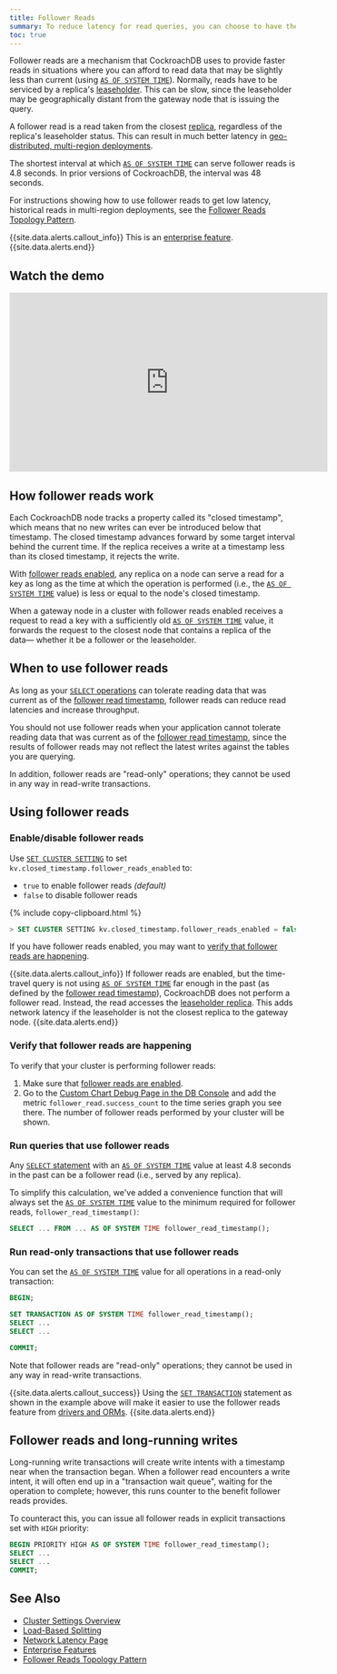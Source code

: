 ```yaml
---
title: Follower Reads
summary: To reduce latency for read queries, you can choose to have the closest node serve the request using the follower reads feature.
toc: true
---
```


Follower reads are a mechanism that CockroachDB uses to provide faster reads in situations where you can afford to read data that may be slightly less than current (using [`AS OF SYSTEM TIME`](as-of-system-time.html)). Normally, reads have to be serviced by a replica's [leaseholder](architecture/overview.html#architecture-leaseholder). This can be slow, since the leaseholder may be geographically distant from the gateway node that is issuing the query.

A follower read is a read taken from the closest [replica](architecture/overview.html#architecture-replica), regardless of the replica's leaseholder status. This can result in much better latency in [geo-distributed, multi-region deployments](topology-patterns.html#multi-region-patterns).

 The shortest interval at which [`AS OF SYSTEM TIME`](as-of-system-time.html) can serve follower reads is 4.8 seconds. In prior versions of CockroachDB, the interval was 48 seconds.

For instructions showing how to use follower reads to get low latency, historical reads in multi-region deployments, see the [Follower Reads Topology Pattern](topology-follower-reads.html).

{{site.data.alerts.callout_info}}
This is an [enterprise feature](enterprise-licensing.html).
{{site.data.alerts.end}}

## Watch the demo

<iframe width="560" height="315" src="https://www.youtube.com/embed/V--skgN_JMo" frameborder="0" allow="accelerometer; autoplay; encrypted-media; gyroscope; picture-in-picture" allowfullscreen></iframe>

## How follower reads work

Each CockroachDB node tracks a property called its "closed timestamp", which means that no new writes can ever be introduced below that timestamp. The closed timestamp advances forward by some target interval behind the current time. If the replica receives a write at a timestamp less than its closed timestamp, it rejects the write.

With [follower reads enabled](#enable-disable-follower-reads), any replica on a node can serve a read for a key as long as the time at which the operation is performed (i.e., the [`AS OF SYSTEM TIME`](as-of-system-time.html) value) is less or equal to the node's closed timestamp.

When a gateway node in a cluster with follower reads enabled receives a request to read a key with a sufficiently old [`AS OF SYSTEM TIME`](as-of-system-time.html) value, it forwards the request to the closest node that contains a replica of the data–– whether it be a follower or the leaseholder.

## When to use follower reads

As long as your [`SELECT` operations](select-clause.html) can tolerate reading data that was current as of the [follower read timestamp](#run-queries-that-use-follower-reads), follower reads can reduce read latencies and increase throughput.

You should not use follower reads when your application cannot tolerate reading data that was current as of the [follower read timestamp](#run-queries-that-use-follower-reads), since the results of follower reads may not reflect the latest writes against the tables you are querying.

In addition, follower reads are "read-only" operations; they cannot be used in any way in read-write transactions.

## Using follower reads

### Enable/disable follower reads

Use [`SET CLUSTER SETTING`](set-cluster-setting.html) to set `kv.closed_timestamp.follower_reads_enabled` to:

- `true` to enable follower reads _(default)_
- `false` to disable follower reads

{% include copy-clipboard.html %}
~~~ sql
> SET CLUSTER SETTING kv.closed_timestamp.follower_reads_enabled = false;
~~~

If you have follower reads enabled, you may want to [verify that follower reads are happening](#verify-that-follower-reads-are-happening).

{{site.data.alerts.callout_info}}
If follower reads are enabled, but the time-travel query is not using [`AS OF SYSTEM TIME`](as-of-system-time.html) far enough in the past (as defined by the [follower read timestamp](#run-queries-that-use-follower-reads)), CockroachDB does not perform a follower read. Instead, the read accesses the [leaseholder replica](architecture/overview.html#architecture-leaseholder). This adds network latency if the leaseholder is not the closest replica to the gateway node.
{{site.data.alerts.end}}

### Verify that follower reads are happening

To verify that your cluster is performing follower reads:

1. Make sure that [follower reads are enabled](#enable-disable-follower-reads).
2. Go to the [Custom Chart Debug Page in the DB Console](ui-custom-chart-debug-page.html) and add the metric `follower_read.success_count` to the time series graph you see there. The number of follower reads performed by your cluster will be shown.

### Run queries that use follower reads

Any [`SELECT` statement](select-clause.html) with an [`AS OF SYSTEM TIME`](as-of-system-time.html) value at least 4.8 seconds in the past can be a follower read (i.e., served by any replica).

To simplify this calculation, we've added a convenience function that will always set the [`AS OF SYSTEM TIME`](as-of-system-time.html) value to the minimum required for follower reads, `follower_read_timestamp()`:

``` sql
SELECT ... FROM ... AS OF SYSTEM TIME follower_read_timestamp();
```

### Run read-only transactions that use follower reads

You can set the [`AS OF SYSTEM TIME`](as-of-system-time.html) value for all operations in a read-only transaction:

```sql
BEGIN;

SET TRANSACTION AS OF SYSTEM TIME follower_read_timestamp();
SELECT ...
SELECT ...

COMMIT;
```

Note that follower reads are "read-only" operations; they cannot be used in any way in read-write transactions.

{{site.data.alerts.callout_success}}
Using the [`SET TRANSACTION`](set-transaction.html#use-the-as-of-system-time-option) statement as shown in the example above will make it easier to use the follower reads feature from [drivers and ORMs](install-client-drivers.html).
{{site.data.alerts.end}}

## Follower reads and long-running writes

Long-running write transactions will create write intents with a timestamp near when the transaction began. When a follower read encounters a write intent, it will often end up in a "transaction wait queue", waiting for the operation to complete; however, this runs counter to the benefit follower reads provides.

To counteract this, you can issue all follower reads in explicit transactions set with `HIGH` priority:

```sql
BEGIN PRIORITY HIGH AS OF SYSTEM TIME follower_read_timestamp();
SELECT ...
SELECT ...
COMMIT;
```

## See Also

- [Cluster Settings Overview](cluster-settings.html)
- [Load-Based Splitting](load-based-splitting.html)
- [Network Latency Page](ui-network-latency-page.html)
- [Enterprise Features](enterprise-licensing.html)
- [Follower Reads Topology Pattern](topology-follower-reads.html)
